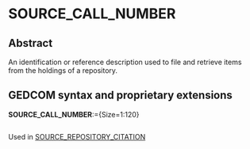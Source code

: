 ﻿<!-- licence GPL V2, cf https://github.com/TitiFix/geneweb -->
# SOURCE_CALL_NUMBER
## Abstract
An identification or reference description used to file and retrieve items from the holdings of a
repository.


## GEDCOM syntax and proprietary extensions

**SOURCE_CALL_NUMBER**:={Size=1:120}
<pre>
</pre>
Used in <a href=Ged.SOURCE_REPOSITORY_CITATION.md>SOURCE_REPOSITORY_CITATION</a><br />

